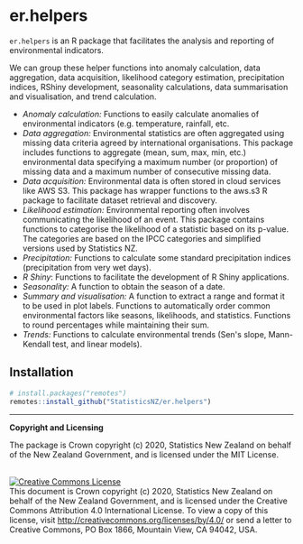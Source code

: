 # er.helpers

`er.helpers` is an R package that facilitates the analysis and reporting of environmental indicators. 

We can group these helper functions into anomaly calculation, data aggregation, data acquisition, likelihood category estimation, precipitation indices, RShiny development, seasonality calculations, data summarisation and visualisation, and trend calculation.

* _Anomaly calculation:_ Functions to easily calculate anomalies of environmental indicators (e.g. temperature, rainfall, etc.
* _Data aggregation:_ Environmental statistics are often aggregated using missing data criteria agreed by international organisations. This package includes functions to aggregate (mean, sum, max, min, etc.) environmental data specifying a maximum number (or proportion) of missing data and a maximum number of consecutive missing data.
* _Data acquisition:_ Environmental data is often stored in cloud services like AWS S3. This package has wrapper functions to the aws.s3 R package to facilitate dataset retrieval and discovery. 
* _Likelihood estimation:_ Environmental reporting often involves communicating the likelihood of an event. This package contains functions to categorise the likelihood of a statistic based on its p-value. The categories are based on the IPCC categories and simplified versions used by Statistics NZ.
* _Precipitation:_ Functions to calculate some standard precipitation indices (precipitation from very wet days).
* _R Shiny_: Functions to facilitate the development of R Shiny applications.
* _Seasonality:_ A function to obtain the season of a date.
* _Summary and visualisation:_ A function to extract a range and format it to be used in plot labels. Functions to automatically order common environmental factors like seasons, likelihoods, and statistics. Functions to round percentages while maintaining their sum. 
* _Trends:_ Functions to calculate environmental trends (Sen's slope, Mann-Kendall test, and linear models).

## Installation

```r
# install.packages("remotes")
remotes::install_github("StatisticsNZ/er.helpers")
```

---

__Copyright and Licensing__

The package is Crown copyright (c) 2020, Statistics New Zealand on behalf of the New Zealand Government, and is licensed under the MIT License.

<br /><a rel="license" href="http://creativecommons.org/licenses/by/4.0/"><img alt="Creative Commons License" style="border-width:0" src="https://i.creativecommons.org/l/by/4.0/88x31.png" /></a><br />This document is Crown copyright (c) 2020, Statistics New Zealand on behalf of the New Zealand Government, and is licensed under the Creative Commons Attribution 4.0 International License. To view a copy of this license, visit http://creativecommons.org/licenses/by/4.0/ or send a letter to Creative Commons, PO Box 1866, Mountain View, CA 94042, USA.
